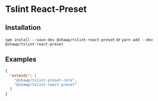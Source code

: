 # Tslint React-Preset

## Installation

`npm install --save-dev @shawp/tslint-react-preset`
or
`yarn add --dev @shawp/tslint-react-preset`

## Examples

```json
{
  "extends": [
    "@shawp/tslint-preset-core",
    "@shawp/tslint-react-preset"
  ]
}
```
